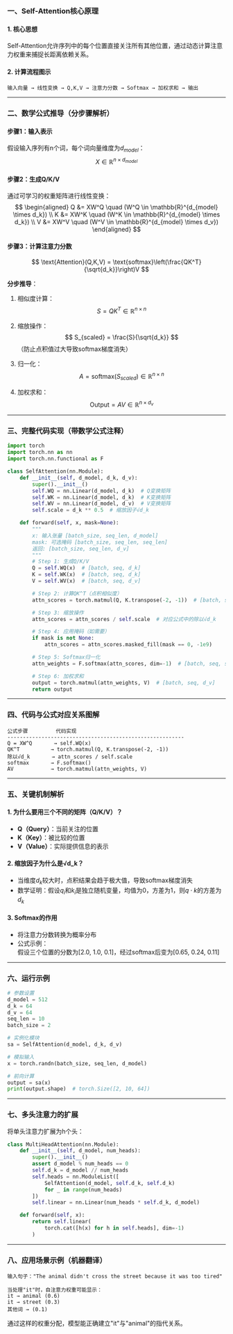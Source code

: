 ### 一、Self-Attention核心原理
#### 1. 核心思想
Self-Attention允许序列中的每个位置直接关注所有其他位置，通过动态计算注意力权重来捕捉长距离依赖关系。

#### 2. 计算流程图示
```
输入向量 → 线性变换 → Q,K,V → 注意力分数 → Softmax → 加权求和 → 输出
```

---

### 二、数学公式推导（分步骤解析）

#### 步骤1：输入表示
假设输入序列有n个词，每个词向量维度为$d_{model}$：
$$ X \in \mathbb{R}^{n \times d_{model}} $$

#### 步骤2：生成Q/K/V
通过可学习的权重矩阵进行线性变换：
$$
\begin{aligned}
Q &= XW^Q \quad (W^Q \in \mathbb{R}^{d_{model} \times d_k}) \\
K &= XW^K \quad (W^K \in \mathbb{R}^{d_{model} \times d_k}) \\
V &= XW^V \quad (W^V \in \mathbb{R}^{d_{model} \times d_v})
\end{aligned}
$$

#### 步骤3：计算注意力分数
$$
\text{Attention}(Q,K,V) = \text{softmax}\left(\frac{QK^T}{\sqrt{d_k}}\right)V 
$$

**分步推导**：
1. 相似度计算：  
   $$ S = QK^T \in \mathbb{R}^{n \times n} $$
   
2. 缩放操作：  
   $$ S_{scaled} = \frac{S}{\sqrt{d_k}} $$
   （防止点积值过大导致softmax梯度消失）

3. 归一化：  
   $$ A = \text{softmax}(S_{scaled}) \in \mathbb{R}^{n \times n} $$

4. 加权求和：  
   $$ \text{Output} = AV \in \mathbb{R}^{n \times d_v} $$

---

### 三、完整代码实现（带数学公式注释）
```python
import torch
import torch.nn as nn
import torch.nn.functional as F

class SelfAttention(nn.Module):
    def __init__(self, d_model, d_k, d_v):
        super().__init__()
        self.WQ = nn.Linear(d_model, d_k)  # Q变换矩阵
        self.WK = nn.Linear(d_model, d_k)  # K变换矩阵
        self.WV = nn.Linear(d_model, d_v)  # V变换矩阵
        self.scale = d_k ** 0.5  # 缩放因子√d_k

    def forward(self, x, mask=None):
        """
        x: 输入张量 [batch_size, seq_len, d_model]
        mask: 可选掩码 [batch_size, seq_len, seq_len]
        返回: [batch_size, seq_len, d_v]
        """
        # Step 1: 生成Q/K/V
        Q = self.WQ(x)  # [batch, seq, d_k]
        K = self.WK(x)  # [batch, seq, d_k]
        V = self.WV(x)  # [batch, seq, d_v]

        # Step 2: 计算QK^T（点积相似度）
        attn_scores = torch.matmul(Q, K.transpose(-2, -1))  # [batch, seq, seq]

        # Step 3: 缩放操作
        attn_scores = attn_scores / self.scale  # 对应公式中的除以√d_k

        # Step 4: 应用掩码（如需要）
        if mask is not None:
            attn_scores = attn_scores.masked_fill(mask == 0, -1e9)

        # Step 5: Softmax归一化
        attn_weights = F.softmax(attn_scores, dim=-1)  # [batch, seq, seq]

        # Step 6: 加权求和
        output = torch.matmul(attn_weights, V)  # [batch, seq, d_v]
        return output
```

---

### 四、代码与公式对应关系图解
```
公式步骤         代码实现
---------------------------------------------------------
Q = XW^Q       → self.WQ(x)
QK^T          → torch.matmul(Q, K.transpose(-2, -1))
除以√d_k       → attn_scores / self.scale
softmax       → F.softmax()
AV            → torch.matmul(attn_weights, V)
```

---

### 五、关键机制解析
#### 1. 为什么要用三个不同的矩阵（Q/K/V）？
- **Q（Query）**：当前关注的位置
- **K（Key）**：被比较的位置
- **V（Value）**：实际提供信息的表示

#### 2. 缩放因子为什么是√d_k？
- 当维度$d_k$较大时，点积结果会趋于极大值，导致softmax梯度消失
- 数学证明：假设$q_i$和$k_i$是独立随机变量，均值为0，方差为1，则$q \cdot k$的方差为$d_k$

#### 3. Softmax的作用
- 将注意力分数转换为概率分布
- 公式示例：  
  假设三个位置的分数为[2.0, 1.0, 0.1]，经过softmax后变为[0.65, 0.24, 0.11]

---

### 六、运行示例
```python
# 参数设置
d_model = 512
d_k = 64
d_v = 64
seq_len = 10
batch_size = 2

# 实例化模块
sa = SelfAttention(d_model, d_k, d_v)

# 模拟输入
x = torch.randn(batch_size, seq_len, d_model)

# 前向计算
output = sa(x)
print(output.shape)  # torch.Size([2, 10, 64])
```

---

### 七、多头注意力的扩展
将单头注意力扩展为h个头：
```python
class MultiHeadAttention(nn.Module):
    def __init__(self, d_model, num_heads):
        super().__init__()
        assert d_model % num_heads == 0
        self.d_k = d_model // num_heads
        self.heads = nn.ModuleList([
            SelfAttention(d_model, self.d_k, self.d_k)
            for _ in range(num_heads)
        ])
        self.linear = nn.Linear(num_heads * self.d_k, d_model)

    def forward(self, x):
        return self.linear(
            torch.cat([h(x) for h in self.heads], dim=-1)
        )
```

---

### 八、应用场景示例（机器翻译）
```text
输入句子："The animal didn't cross the street because it was too tired"

当处理"it"时，自注意力权重可能显示：
it → animal (0.6)
it → street (0.3)
其他词 → (0.1)
```

通过这样的权重分配，模型能正确建立"it"与"animal"的指代关系。
